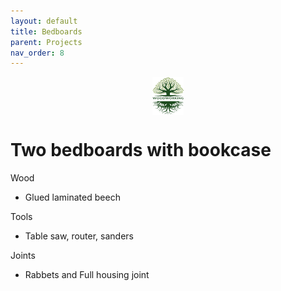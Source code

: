 ```yaml
---
layout: default
title: Bedboards
parent: Projects
nav_order: 8
---
```

<center>
<img src="../media/Lignarius.png" width="10%" height="10%" align="middle"/>
</center>

# Two bedboards with bookcase

Wood
* Glued laminated beech

Tools
* Table saw, router, sanders


Joints
* Rabbets and Full housing joint